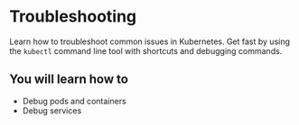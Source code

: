 # Troubleshooting

Learn how to troubleshoot common issues in Kubernetes.
Get fast by using the `kubectl` command line tool with shortcuts and debugging commands.


## You will learn how to
- Debug pods and containers
- Debug services
